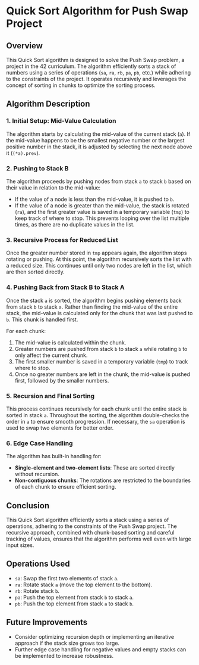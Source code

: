 # Quick Sort Algorithm for Push Swap Project

## Overview

This Quick Sort algorithm is designed to solve the Push Swap problem, a project in the 42 curriculum. The algorithm efficiently sorts a stack of numbers using a series of operations (`sa`, `ra`, `rb`, `pa`, `pb`, etc.) while adhering to the constraints of the project. It operates recursively and leverages the concept of sorting in chunks to optimize the sorting process.

## Algorithm Description

### 1. Initial Setup: Mid-Value Calculation

The algorithm starts by calculating the mid-value of the current stack (`a`). If the mid-value happens to be the smallest negative number or the largest positive number in the stack, it is adjusted by selecting the next node above it (`(*a).prev`).

### 2. Pushing to Stack B

The algorithm proceeds by pushing nodes from stack `a` to stack `b` based on their value in relation to the mid-value:

- If the value of a node is less than the mid-value, it is pushed to `b`.
- If the value of a node is greater than the mid-value, the stack is rotated (`ra`), and the first greater value is saved in a temporary variable (`tmp`) to keep track of where to stop. This prevents looping over the list multiple times, as there are no duplicate values in the list.

### 3. Recursive Process for Reduced List

Once the greater number stored in `tmp` appears again, the algorithm stops rotating or pushing. At this point, the algorithm recursively sorts the list with a reduced size. This continues until only two nodes are left in the list, which are then sorted directly.

### 4. Pushing Back from Stack B to Stack A

Once the stack `a` is sorted, the algorithm begins pushing elements back from stack `b` to stack `a`. Rather than finding the mid-value of the entire stack, the mid-value is calculated only for the chunk that was last pushed to `b`. This chunk is handled first.

For each chunk:
1. The mid-value is calculated within the chunk.
2. Greater numbers are pushed from stack `b` to stack `a` while rotating `b` to only affect the current chunk.
3. The first smaller number is saved in a temporary variable (`tmp`) to track where to stop.
4. Once no greater numbers are left in the chunk, the mid-value is pushed first, followed by the smaller numbers.

### 5. Recursion and Final Sorting

This process continues recursively for each chunk until the entire stack is sorted in stack `a`. Throughout the sorting, the algorithm double-checks the order in `a` to ensure smooth progression. If necessary, the `sa` operation is used to swap two elements for better order.

### 6. Edge Case Handling

The algorithm has built-in handling for:
- **Single-element and two-element lists**: These are sorted directly without recursion.
- **Non-contiguous chunks**: The rotations are restricted to the boundaries of each chunk to ensure efficient sorting.

## Conclusion

This Quick Sort algorithm efficiently sorts a stack using a series of operations, adhering to the constraints of the Push Swap project. The recursive approach, combined with chunk-based sorting and careful tracking of values, ensures that the algorithm performs well even with large input sizes.

## Operations Used

- `sa`: Swap the first two elements of stack `a`.
- `ra`: Rotate stack `a` (move the top element to the bottom).
- `rb`: Rotate stack `b`.
- `pa`: Push the top element from stack `b` to stack `a`.
- `pb`: Push the top element from stack `a` to stack `b`.

## Future Improvements

- Consider optimizing recursion depth or implementing an iterative approach if the stack size grows too large.
- Further edge case handling for negative values and empty stacks can be implemented to increase robustness.
